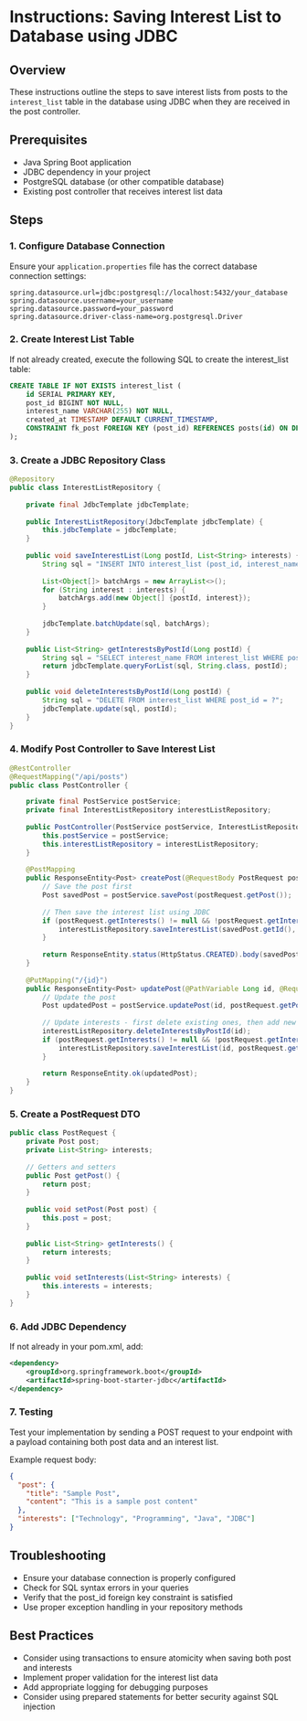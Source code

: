 # Instructions: Saving Interest List to Database using JDBC

## Overview
These instructions outline the steps to save interest lists from posts to the `interest_list` table in the database using JDBC when they are received in the post controller.

## Prerequisites
- Java Spring Boot application
- JDBC dependency in your project
- PostgreSQL database (or other compatible database)
- Existing post controller that receives interest list data

## Steps

### 1. Configure Database Connection
Ensure your `application.properties` file has the correct database connection settings:
```properties
spring.datasource.url=jdbc:postgresql://localhost:5432/your_database
spring.datasource.username=your_username
spring.datasource.password=your_password
spring.datasource.driver-class-name=org.postgresql.Driver
```

### 2. Create Interest List Table
If not already created, execute the following SQL to create the interest_list table:
```sql
CREATE TABLE IF NOT EXISTS interest_list (
    id SERIAL PRIMARY KEY,
    post_id BIGINT NOT NULL,
    interest_name VARCHAR(255) NOT NULL,
    created_at TIMESTAMP DEFAULT CURRENT_TIMESTAMP,
    CONSTRAINT fk_post FOREIGN KEY (post_id) REFERENCES posts(id) ON DELETE CASCADE
);
```

### 3. Create a JDBC Repository Class
```java
@Repository
public class InterestListRepository {
    
    private final JdbcTemplate jdbcTemplate;
    
    public InterestListRepository(JdbcTemplate jdbcTemplate) {
        this.jdbcTemplate = jdbcTemplate;
    }
    
    public void saveInterestList(Long postId, List<String> interests) {
        String sql = "INSERT INTO interest_list (post_id, interest_name) VALUES (?, ?)";
        
        List<Object[]> batchArgs = new ArrayList<>();
        for (String interest : interests) {
            batchArgs.add(new Object[] {postId, interest});
        }
        
        jdbcTemplate.batchUpdate(sql, batchArgs);
    }
    
    public List<String> getInterestsByPostId(Long postId) {
        String sql = "SELECT interest_name FROM interest_list WHERE post_id = ?";
        return jdbcTemplate.queryForList(sql, String.class, postId);
    }
    
    public void deleteInterestsByPostId(Long postId) {
        String sql = "DELETE FROM interest_list WHERE post_id = ?";
        jdbcTemplate.update(sql, postId);
    }
}
```

### 4. Modify Post Controller to Save Interest List
```java
@RestController
@RequestMapping("/api/posts")
public class PostController {

    private final PostService postService;
    private final InterestListRepository interestListRepository;
    
    public PostController(PostService postService, InterestListRepository interestListRepository) {
        this.postService = postService;
        this.interestListRepository = interestListRepository;
    }
    
    @PostMapping
    public ResponseEntity<Post> createPost(@RequestBody PostRequest postRequest) {
        // Save the post first
        Post savedPost = postService.savePost(postRequest.getPost());
        
        // Then save the interest list using JDBC
        if (postRequest.getInterests() != null && !postRequest.getInterests().isEmpty()) {
            interestListRepository.saveInterestList(savedPost.getId(), postRequest.getInterests());
        }
        
        return ResponseEntity.status(HttpStatus.CREATED).body(savedPost);
    }
    
    @PutMapping("/{id}")
    public ResponseEntity<Post> updatePost(@PathVariable Long id, @RequestBody PostRequest postRequest) {
        // Update the post
        Post updatedPost = postService.updatePost(id, postRequest.getPost());
        
        // Update interests - first delete existing ones, then add new ones
        interestListRepository.deleteInterestsByPostId(id);
        if (postRequest.getInterests() != null && !postRequest.getInterests().isEmpty()) {
            interestListRepository.saveInterestList(id, postRequest.getInterests());
        }
        
        return ResponseEntity.ok(updatedPost);
    }
}
```

### 5. Create a PostRequest DTO
```java
public class PostRequest {
    private Post post;
    private List<String> interests;
    
    // Getters and setters
    public Post getPost() {
        return post;
    }
    
    public void setPost(Post post) {
        this.post = post;
    }
    
    public List<String> getInterests() {
        return interests;
    }
    
    public void setInterests(List<String> interests) {
        this.interests = interests;
    }
}
```

### 6. Add JDBC Dependency
If not already in your pom.xml, add:
```xml
<dependency>
    <groupId>org.springframework.boot</groupId>
    <artifactId>spring-boot-starter-jdbc</artifactId>
</dependency>
```

### 7. Testing
Test your implementation by sending a POST request to your endpoint with a payload containing both post data and an interest list.

Example request body:
```json
{
  "post": {
    "title": "Sample Post",
    "content": "This is a sample post content"
  },
  "interests": ["Technology", "Programming", "Java", "JDBC"]
}
```

## Troubleshooting
- Ensure your database connection is properly configured
- Check for SQL syntax errors in your queries
- Verify that the post_id foreign key constraint is satisfied
- Use proper exception handling in your repository methods

## Best Practices
- Consider using transactions to ensure atomicity when saving both post and interests
- Implement proper validation for the interest list data
- Add appropriate logging for debugging purposes
- Consider using prepared statements for better security against SQL injection
